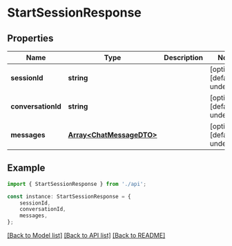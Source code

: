# StartSessionResponse


## Properties

Name | Type | Description | Notes
------------ | ------------- | ------------- | -------------
**sessionId** | **string** |  | [optional] [default to undefined]
**conversationId** | **string** |  | [optional] [default to undefined]
**messages** | [**Array&lt;ChatMessageDTO&gt;**](ChatMessageDTO.md) |  | [optional] [default to undefined]

## Example

```typescript
import { StartSessionResponse } from './api';

const instance: StartSessionResponse = {
    sessionId,
    conversationId,
    messages,
};
```

[[Back to Model list]](../README.md#documentation-for-models) [[Back to API list]](../README.md#documentation-for-api-endpoints) [[Back to README]](../README.md)
